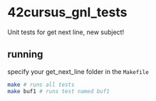 # 42cursus_gnl_tests
Unit tests for get next line, new subject!

## running
specify your get_next_line folder in the `Makefile`

```sh
make # runs all tests
make buf1 # runs test named buf1 
```
